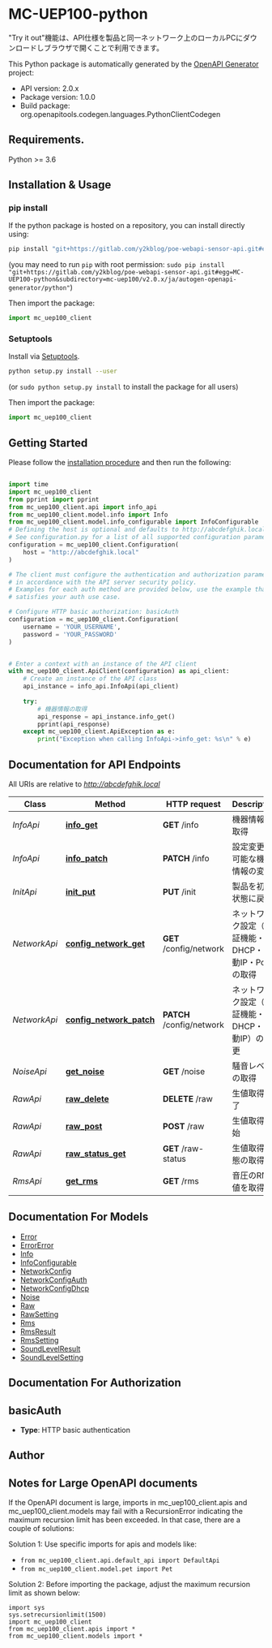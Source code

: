 # MC-UEP100-python
\"Try it out\"機能は、API仕様を製品と同一ネットワーク上のローカルPCにダウンロードしブラウザで開くことで利用できます。


This Python package is automatically generated by the [OpenAPI Generator](https://openapi-generator.tech) project:

- API version: 2.0.x
- Package version: 1.0.0
- Build package: org.openapitools.codegen.languages.PythonClientCodegen

## Requirements.

Python >= 3.6

## Installation & Usage
### pip install

If the python package is hosted on a repository, you can install directly using:

```sh
pip install "git+https://gitlab.com/y2kblog/poe-webapi-sensor-api.git#egg=MC-UEP100-python&subdirectory=mc-uep100/v2.0.x/ja/autogen-openapi-generator/python"
```
(you may need to run `pip` with root permission: `sudo pip install "git+https://gitlab.com/y2kblog/poe-webapi-sensor-api.git#egg=MC-UEP100-python&subdirectory=mc-uep100/v2.0.x/ja/autogen-openapi-generator/python"`)

Then import the package:
```python
import mc_uep100_client
```

### Setuptools

Install via [Setuptools](http://pypi.python.org/pypi/setuptools).

```sh
python setup.py install --user
```
(or `sudo python setup.py install` to install the package for all users)

Then import the package:
```python
import mc_uep100_client
```

## Getting Started

Please follow the [installation procedure](#installation--usage) and then run the following:

```python

import time
import mc_uep100_client
from pprint import pprint
from mc_uep100_client.api import info_api
from mc_uep100_client.model.info import Info
from mc_uep100_client.model.info_configurable import InfoConfigurable
# Defining the host is optional and defaults to http://abcdefghik.local
# See configuration.py for a list of all supported configuration parameters.
configuration = mc_uep100_client.Configuration(
    host = "http://abcdefghik.local"
)

# The client must configure the authentication and authorization parameters
# in accordance with the API server security policy.
# Examples for each auth method are provided below, use the example that
# satisfies your auth use case.

# Configure HTTP basic authorization: basicAuth
configuration = mc_uep100_client.Configuration(
    username = 'YOUR_USERNAME',
    password = 'YOUR_PASSWORD'
)


# Enter a context with an instance of the API client
with mc_uep100_client.ApiClient(configuration) as api_client:
    # Create an instance of the API class
    api_instance = info_api.InfoApi(api_client)
    
    try:
        # 機器情報の取得
        api_response = api_instance.info_get()
        pprint(api_response)
    except mc_uep100_client.ApiException as e:
        print("Exception when calling InfoApi->info_get: %s\n" % e)
```

## Documentation for API Endpoints

All URIs are relative to *http://abcdefghik.local*

Class | Method | HTTP request | Description
------------ | ------------- | ------------- | -------------
*InfoApi* | [**info_get**](docs/InfoApi.md#info_get) | **GET** /info | 機器情報の取得
*InfoApi* | [**info_patch**](docs/InfoApi.md#info_patch) | **PATCH** /info | 設定変更が可能な機器情報の変更
*InitApi* | [**init_put**](docs/InitApi.md#init_put) | **PUT** /init | 製品を初期状態に戻す
*NetworkApi* | [**config_network_get**](docs/NetworkApi.md#config_network_get) | **GET** /config/network | ネットワーク設定（認証機能・DHCP・手動IP・PoE）の取得
*NetworkApi* | [**config_network_patch**](docs/NetworkApi.md#config_network_patch) | **PATCH** /config/network | ネットワーク設定（認証機能・DHCP・手動IP）の変更
*NoiseApi* | [**get_noise**](docs/NoiseApi.md#get_noise) | **GET** /noise | 騒音レベルの取得 
*RawApi* | [**raw_delete**](docs/RawApi.md#raw_delete) | **DELETE** /raw | 生値取得終了
*RawApi* | [**raw_post**](docs/RawApi.md#raw_post) | **POST** /raw | 生値取得開始
*RawApi* | [**raw_status_get**](docs/RawApi.md#raw_status_get) | **GET** /raw-status | 生値取得状態の取得
*RmsApi* | [**get_rms**](docs/RmsApi.md#get_rms) | **GET** /rms | 音圧のRMS値を取得


## Documentation For Models

 - [Error](docs/Error.md)
 - [ErrorError](docs/ErrorError.md)
 - [Info](docs/Info.md)
 - [InfoConfigurable](docs/InfoConfigurable.md)
 - [NetworkConfig](docs/NetworkConfig.md)
 - [NetworkConfigAuth](docs/NetworkConfigAuth.md)
 - [NetworkConfigDhcp](docs/NetworkConfigDhcp.md)
 - [Noise](docs/Noise.md)
 - [Raw](docs/Raw.md)
 - [RawSetting](docs/RawSetting.md)
 - [Rms](docs/Rms.md)
 - [RmsResult](docs/RmsResult.md)
 - [RmsSetting](docs/RmsSetting.md)
 - [SoundLevelResult](docs/SoundLevelResult.md)
 - [SoundLevelSetting](docs/SoundLevelSetting.md)


## Documentation For Authorization


## basicAuth

- **Type**: HTTP basic authentication


## Author




## Notes for Large OpenAPI documents
If the OpenAPI document is large, imports in mc_uep100_client.apis and mc_uep100_client.models may fail with a
RecursionError indicating the maximum recursion limit has been exceeded. In that case, there are a couple of solutions:

Solution 1:
Use specific imports for apis and models like:
- `from mc_uep100_client.api.default_api import DefaultApi`
- `from mc_uep100_client.model.pet import Pet`

Solution 2:
Before importing the package, adjust the maximum recursion limit as shown below:
```
import sys
sys.setrecursionlimit(1500)
import mc_uep100_client
from mc_uep100_client.apis import *
from mc_uep100_client.models import *
```


